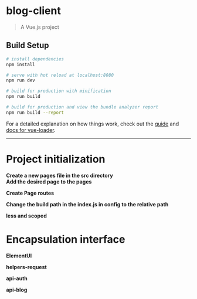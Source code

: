 # blog-client

> A Vue.js project

## Build Setup

``` bash
# install dependencies
npm install

# serve with hot reload at localhost:8080
npm run dev

# build for production with minification
npm run build

# build for production and view the bundle analyzer report
npm run build --report
```

For a detailed explanation on how things work, check out the [guide](http://vuejs-templates.github.io/webpack/) and [docs for vue-loader](http://vuejs.github.io/vue-loader).

---
# Project initialization
**Create a new pages file in the src directory  
Add the desired page to the pages**
   
**Create Page routes**

**Change the build path in the index.js in config to the relative path**

**less and scoped**

# Encapsulation interface
**ElementUI**

**helpers-request**

**api-auth**

**api-blog**
